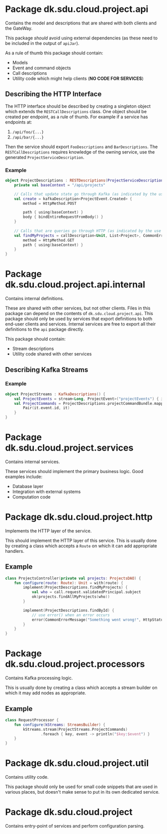 # Package dk.sdu.cloud.project.api

Contains the model and descriptions that are shared with both clients and the GateWay. 

This package _should_ avoid using external dependencies (as these need to be included in the output of `apiJar`).

As a rule of thumb this package should contain:

  - Models
  - Event and command objects
  - Call descriptions
  - Utility code which might help clients (__NO CODE FOR SERVICES__)
  
## Describing the HTTP Interface

The HTTP interface should be described by creating a singleton object which extends the `RESTCallDescriptions` class.
One object should be created per endpoint, as a rule of thumb. For example if a service has endpoints at:

  1. `/api/foo/{...}`
  2. `/api/bar/{...}`
  
Then the service should export `FooDescriptions` and `BarDescriptions`. The `RESTCallDescriptions` requires knowledge
of the owning service, use the generated `ProjectServiceDescription`.

### Example

```kotlin
object ProjectDescriptions : RESTDescriptions(ProjectServiceDescription) {
    private val baseContext = "/api/projects"

    // Calls that update state go through Kafka (as indicated by the use of kafkaDescription)
    val create = kafkaDescription<ProjectEvent.Created> {
        method = HttpMethod.POST

        path { using(baseContext) }
        body { bindEntireRequestFromBody() }
    }
    
    // Calls that are queries go through HTTP (as indicated by the use of callDescription)
    val findMyProjects = callDescription<Unit, List<Project>, CommonErrorMessage> {
        method = HttpMethod.GET
        path { using(baseContext) }
    }
}
```

# Package dk.sdu.cloud.project.api.internal

Contains internal definitions. 

These are shared with other services, but not other clients. Files in this package can depend on the contents of 
`dk.sdu.cloud.project.api`. This package should only be used by services that export definitions to both end-user 
clients and services. Internal services are free to export all their definitions to the `api` package directly.

This package should contain:

  - Stream descriptions
  - Utility code shared with other services
  
  
## Describing Kafka Streams

### Example

```kotlin
object ProjectStreams : KafkaDescriptions() {
    val ProjectEvents = stream<Long, ProjectEvent>("projectEvents") { it.id }
    val ProjectCommands = ProjectDescriptions.projectCommandBundle.mappedAtGateway("projectCommands") {
        Pair(it.event.id, it)
    }
}
```

# Package dk.sdu.cloud.project.services

Contains internal services.

These services should implement the primary business logic. Good examples include:

  - Database layer
  - Integration with external systems
  - Computation code 

# Package dk.sdu.cloud.project.http

Implements the HTTP layer of the service.

This should implement the HTTP layer of this service. This is usually done by creating a class which accepts a `Route`
on which it can add appropriate handlers.

## Example

```kotlin
class ProjectsController(private val projects: ProjectsDAO) {
    fun configure(route: Route): Unit = with(route) {
        implement(ProjectDescriptions.findMyProjects) {
            val who = call.request.validatedPrincipal.subject
            ok(projects.findAllMyProjects(who))
        }

        implement(ProjectDescriptions.findById) {
            // use error() when an error occurs
            error(CommonErrorMessage("Something went wrong!", HttpStatusCode.InternalServerError))
        }
    }
}
```

# Package dk.sdu.cloud.project.processors

Contains Kafka processing logic.

This is usually done by creating a class which accepts a stream builder on which it may add nodes as appropriate.

## Example

```kotlin
class RequestProcessor {
    fun configure(kStreams: StreamsBuilder) {
        kStreams.stream(ProjectStreams.ProjectCommands)
                .foreach { key, event -> println("$key:$event") }
    }
}
```

# Package dk.sdu.cloud.project.util

Contains utility code.

This package should only be used for small code snippets that are used in various places, but doesn't make sense to put
in its own dedicated service.

# Package dk.sdu.cloud.project

Contains entry-point of services and perform configuration parsing.
